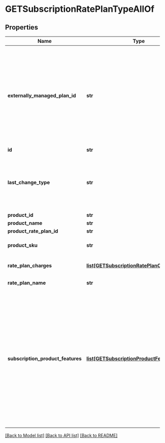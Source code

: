 # GETSubscriptionRatePlanTypeAllOf

## Properties
Name | Type | Description | Notes
------------ | ------------- | ------------- | -------------
**externally_managed_plan_id** | **str** | Indicates the unique identifier for the rate plan purchased on a third-party store. This field is used to represent a subscription rate plan created through third-party stores.  | [optional] 
**id** | **str** | Rate plan ID.  | [optional] 
**last_change_type** | **str** | The last amendment on the rate plan.  Possible Values:  * &#x60;Add&#x60; * &#x60;Update&#x60; * &#x60;Remove&#x60;  | [optional] 
**product_id** | **str** |  | [optional] 
**product_name** | **str** |  | [optional] 
**product_rate_plan_id** | **str** |  | [optional] 
**product_sku** | **str** | The unique SKU for the product.  | [optional] 
**rate_plan_charges** | [**list[GETSubscriptionRatePlanChargesType]**](GETSubscriptionRatePlanChargesType.md) | Container for one or more charges.  | [optional] 
**rate_plan_name** | **str** | Name of the rate plan.  | [optional] 
**subscription_product_features** | [**list[GETSubscriptionProductFeatureType]**](GETSubscriptionProductFeatureType.md) | Container for one or more features.   Only available when the following settings are enabled:  * The Entitlements feature in your tenant.  * The Enable Feature Specification in Product and Subscriptions setting in Zuora Billing Settings | [optional] 

[[Back to Model list]](../README.md#documentation-for-models) [[Back to API list]](../README.md#documentation-for-api-endpoints) [[Back to README]](../README.md)


